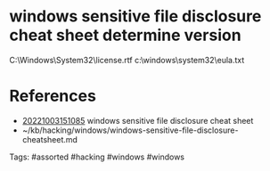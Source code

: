 # windows sensitive file disclosure cheat sheet determine version
C:\Windows\System32\license.rtf
c:\windows\system32\eula.txt

# References
- [20221003151085](/zet/20221003151085/README.md) windows sensitive file disclosure cheat sheet
- ~/kb/hacking/windows/windows-sensitive-file-disclosure-cheatsheet.md

Tags:
    #assorted #hacking #windows #windows
